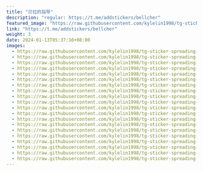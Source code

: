 ```yaml
---
title: "贝拉的指导"
description: "regular: https://t.me/addstickers/bellcher"
featured_image: "https://raw.githubusercontent.com/kylelin1998/tg-sticker-spreading-worldwide-images/main/img/30825455-b1b7-41fe-b762-4171887ac89a.jpg"
link: "https://t.me/addstickers/bellcher"
weight: 3
date: 2024-01-13T05:37:16+08:00
images:
  - https://raw.githubusercontent.com/kylelin1998/tg-sticker-spreading-worldwide-images/main/img/30825455-b1b7-41fe-b762-4171887ac89a.jpg
  - https://raw.githubusercontent.com/kylelin1998/tg-sticker-spreading-worldwide-images/main/img/613379a2-0c25-4da3-8a2f-c9220b2f6325.jpg
  - https://raw.githubusercontent.com/kylelin1998/tg-sticker-spreading-worldwide-images/main/img/34371401-9c78-4d3d-a664-ef6b270eedfb.jpg
  - https://raw.githubusercontent.com/kylelin1998/tg-sticker-spreading-worldwide-images/main/img/d59ba70a-1b72-45c7-b9e9-78ec79d3f9bf.jpg
  - https://raw.githubusercontent.com/kylelin1998/tg-sticker-spreading-worldwide-images/main/img/8282333c-fa73-4451-8d22-fa360ba989a9.jpg
  - https://raw.githubusercontent.com/kylelin1998/tg-sticker-spreading-worldwide-images/main/img/d1e5a35d-5483-4aa2-a731-d1de51d54c92.jpg
  - https://raw.githubusercontent.com/kylelin1998/tg-sticker-spreading-worldwide-images/main/img/97cccd7a-c48b-4577-915a-1770bf729e73.jpg
  - https://raw.githubusercontent.com/kylelin1998/tg-sticker-spreading-worldwide-images/main/img/cf51c045-905d-4bcd-88e9-8690eef2d5b7.jpg
  - https://raw.githubusercontent.com/kylelin1998/tg-sticker-spreading-worldwide-images/main/img/7d70b44e-0968-4dda-8baa-eb322debdc55.jpg
  - https://raw.githubusercontent.com/kylelin1998/tg-sticker-spreading-worldwide-images/main/img/481cddd1-c5ed-48b8-8225-2efda768bf16.jpg
  - https://raw.githubusercontent.com/kylelin1998/tg-sticker-spreading-worldwide-images/main/img/a96c3015-038e-4bd1-877e-b930e6b04fc8.jpg
  - https://raw.githubusercontent.com/kylelin1998/tg-sticker-spreading-worldwide-images/main/img/319cafcb-0d71-4924-bbee-28f2b81a0a17.jpg
  - https://raw.githubusercontent.com/kylelin1998/tg-sticker-spreading-worldwide-images/main/img/b61189d6-d41a-4e34-ada7-a279b5788327.jpg
  - https://raw.githubusercontent.com/kylelin1998/tg-sticker-spreading-worldwide-images/main/img/79513a91-78b6-4ff6-aa1e-630ca334a43f.jpg
  - https://raw.githubusercontent.com/kylelin1998/tg-sticker-spreading-worldwide-images/main/img/94ac3a43-2a02-4a66-acd3-d3374892e7c3.jpg
  - https://raw.githubusercontent.com/kylelin1998/tg-sticker-spreading-worldwide-images/main/img/f30796c1-4c40-47b5-9e00-c7fce1255ab8.jpg
  - https://raw.githubusercontent.com/kylelin1998/tg-sticker-spreading-worldwide-images/main/img/bf06df54-c898-4a1d-910c-28f4d2c3af92.jpg
  - https://raw.githubusercontent.com/kylelin1998/tg-sticker-spreading-worldwide-images/main/img/e1d26493-fc5c-40ee-836b-5d710bb138f3.jpg
  - https://raw.githubusercontent.com/kylelin1998/tg-sticker-spreading-worldwide-images/main/img/5656153e-d22a-407e-bfca-1bb02d16eeb3.jpg
  - https://raw.githubusercontent.com/kylelin1998/tg-sticker-spreading-worldwide-images/main/img/e8e44d38-f067-44f7-861d-9b274b5656a0.jpg
---
```

